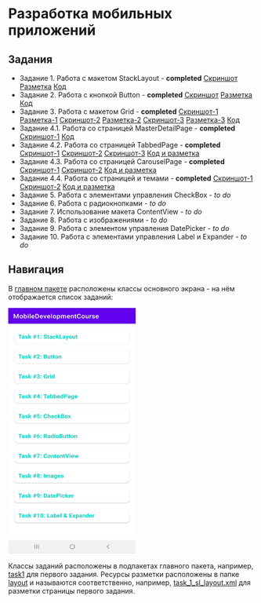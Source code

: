 # Разработка мобильных приложений

## Задания

* Задание 1. Работа с макетом StackLayout - **completed** [Скриншот](img/Task1StackLayout.jpg) [Разметка](app/src/main/res/layout/task_1_sl_activity.xml) [Код](app/src/main/java/com/chebnevdev/mobiledevelopmentcourse/task1/Task1SLActivity.kt)
* Задание 2. Работа с кнопкой Button - **completed** [Скриншот](img/Task2Button.jpg) [Разметка](app/src/main/res/layout/task_2_button_activity.xml) [Код](app/src/main/java/com/chebnevdev/mobiledevelopmentcourse/task2/Task2ButtonActivity.kt)
* Задание 3. Работа с макетом Grid - **completed** [Скриншот-1](img/Task3Grid1Screen.jpg) [Разметка-1](app/src/main/res/layout/task_3_1_layout.xml) [Скриншот-2](img/Task3Grid2Screen.jpg) [Разметка-2](app/src/main/res/layout/task_3_2_layout.xml) [Скриншот-3](img/Task3Grid3Screen.jpg) [Разметка-3](app/src/main/res/layout/task_3_3_layout.xml) [Код](app/src/main/java/com/chebnevdev/mobiledevelopmentcourse/task3/Task3GridActivity.kt)
* Задание 4.1. Работа со страницей MasterDetailPage - **completed** [Скриншот-1](img/Task4Page1.jpg) [Код](Tabbed/Tabbed/Tabbed/MasterDetail)
* Задание 4.2. Работа со страницей TabbedPage - **completed** [Скриншот-1](img/Task4Page2Screen1.jpg) [Скриншот-2](img/Task4Page2Screen2.jpg) [Скриншот-3](img/Task4Page2Screen3.jpg) [Код и разметка](Tabbed/Tabbed/Tabbed/Tabbed)
* Задание 4.3. Работа со страницей CarouselPage - **completed** [Скриншот-1](img/Task4Page3Screen1.jpg) [Скриншот-2](img/Task4Page3Screen2.jpg) [Код и разметка](Tabbed/Tabbed/Tabbed/Carousel)
* Задание 4.4. Работа со страницей и темами - **completed** [Скриншот-1](img/Task4Page4Screen1.jpg) [Скриншот-2](img/Task4Page4Screen2.jpg) [Код и разметка](Tabbed/Tabbed/Tabbed/Theme)
* Задание 5. Работа с элементами управления CheckBox - *to do*
* Задание 6. Работа с радиокнопками - *to do*
* Задание 7. Использование макета ContentView - *to do*
* Задание 8. Работа с изображениями - *to do*
* Задание 9. Работа с элементом управления DatePicker - *to do*
* Задание 10. Работа с элементами управления Label и Expander - *to do*

## Навигация

В [главном пакете](app/src/main/java/com/chebnevdev/mobiledevelopmentcourse) расположены классы основного экрана - на нём отображается список заданий:

<img src="img/TaskList.jpg" width="260" height="500" />

Классы заданий расположены в подпакетах главного пакета, например, [task1](app/src/main/java/com/chebnevdev/mobiledevelopmentcourse/task1) для первого задания.
Ресурсы разметки расположены в папке [layout](app/src/main/res/layout) и называются соответственно, например, [task_1_sl_layout.xml](app/src/main/res/layout/task_1_sl_activity.xml) для разметки страницы первого задания.
